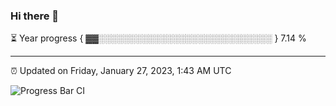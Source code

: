 ### Hi there 👋

⏳ Year progress { ▓▓░░░░░░░░░░░░░░░░░░░░░░░░░░░░ } 7.14 %

---

⏰ Updated on Friday, January 27, 2023, 1:43 AM UTC

![Progress Bar CI](https://github.com/arthurbuhl/arthurbuhl/workflows/Progress%20Bar%20CI/badge.svg)
